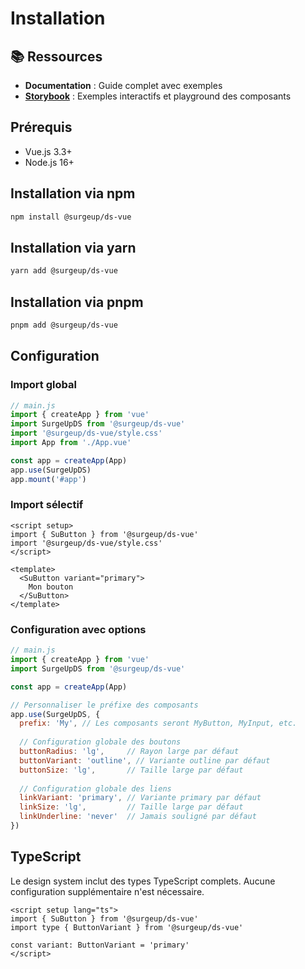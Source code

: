 # Installation

## 📚 Ressources

- **Documentation** : Guide complet avec exemples
- **[Storybook](http://localhost:6006)** : Exemples interactifs et playground des composants

## Prérequis

- Vue.js 3.3+
- Node.js 16+

## Installation via npm

```bash
npm install @surgeup/ds-vue
```

## Installation via yarn

```bash
yarn add @surgeup/ds-vue
```

## Installation via pnpm

```bash
pnpm add @surgeup/ds-vue
```

## Configuration

### Import global

```js
// main.js
import { createApp } from 'vue'
import SurgeUpDS from '@surgeup/ds-vue'
import '@surgeup/ds-vue/style.css'
import App from './App.vue'

const app = createApp(App)
app.use(SurgeUpDS)
app.mount('#app')
```

### Import sélectif

```vue
<script setup>
import { SuButton } from '@surgeup/ds-vue'
import '@surgeup/ds-vue/style.css'
</script>

<template>
  <SuButton variant="primary">
    Mon bouton
  </SuButton>
</template>
```

### Configuration avec options

```js
// main.js
import { createApp } from 'vue'
import SurgeUpDS from '@surgeup/ds-vue'

const app = createApp(App)

// Personnaliser le préfixe des composants
app.use(SurgeUpDS, {
  prefix: 'My', // Les composants seront MyButton, MyInput, etc.
  
  // Configuration globale des boutons
  buttonRadius: 'lg',     // Rayon large par défaut
  buttonVariant: 'outline', // Variante outline par défaut
  buttonSize: 'lg',       // Taille large par défaut
  
  // Configuration globale des liens
  linkVariant: 'primary', // Variante primary par défaut
  linkSize: 'lg',         // Taille large par défaut
  linkUnderline: 'never'  // Jamais souligné par défaut
})
```

## TypeScript

Le design system inclut des types TypeScript complets. Aucune configuration supplémentaire n'est nécessaire.

```vue
<script setup lang="ts">
import { SuButton } from '@surgeup/ds-vue'
import type { ButtonVariant } from '@surgeup/ds-vue'

const variant: ButtonVariant = 'primary'
</script>
```